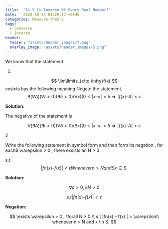 ```yaml
---
title:  "Is Y Is Inverse Of Every Real Number?"
date:   2020-10-25 01:29:17 +0545
categories: Measure-theory
tags:
  - Converse
  - Inverse
header:
  teaser: "assets/header_images/7.png"
  overlay_image: "assets/header_images/5.png"
---
```







We know that the statement 

1.

$$ \lim\limits_{x\to \infty}f(x) $$ exsixts has the following meaning.Negate the statement.
$$ \exists(\forall A)(\forall t > 0) (\exists \delta > 0 ) (\forall x) ( 0 < |x – a| < \delta  \Rightarrow  |f(x) – A| < \varepsilon $$

**Solution:**

The negative of the statement is

$$ \forall(\exists A) ( \exists t > 0) (\forall \delta > 0) (\exists x) (0 < |x – a| < \delta  \Rightarrow |f(x) – A|  < \varepsilon $$

2

Write the following statement in symbol  form and then form its negation ,  for each$ \varepsilon  > 0 , there exsists an N > 0

s.t
				$$  | fn(x) – f(x) |  < ϵ  Whenever n > N and S x \in S.$$
                
**Solution:**

$$ \forall \varepsilon > 0 , \exists N > 0 $$

$$ s.t   |fn(x) – f(x) | < \varepsilon $$

**Negation:**

$$ \exists \varepsilon > 0 , \forall N > 0 \\ s.t |fn(x) – f(x) | > \varepsilon\\  whenever n > N and x \in S. $$